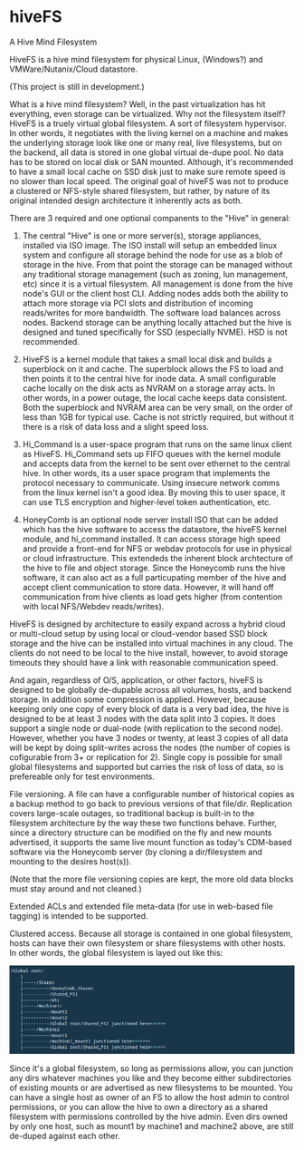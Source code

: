 # hiveFS
A Hive Mind Filesystem

HiveFS is a hive mind filesystem for physical Linux, (Windows?) and VMWare/Nutanix/Cloud datastore.

(This project is still in development.)

What is a hive mind filesystem? Well, in the past virtualization has hit everything, even storage
can be virtualized. Why not the filesystem itself? HiveFS is a truely virtual global filesystem.
A sort of filesystem hypervisor. In other words, it negotiates with the living kernel on a machine 
and makes the underlying storage look like one or many real, live filesystems, but on the backend, 
all data is stored in one global virtual de-dupe pool. No data has to be stored on local disk or 
SAN mounted. Although, it's recommended to have a small local cache on SSD disk just to make sure 
remote speed is no slower than local speed. The original goal of hiveFS was not to produce a 
clustered or NFS-style shared filesystem, but rather, by nature of its original intended design 
architecture it inherently acts as both. 

There are 3 required and one optional companents to the "Hive" in general:
1. The central "Hive" is one or more server(s), storage appliances, installed via ISO image. 
   The ISO install will setup an embedded linux system and configure all storage behind the node
   for use as a blob of storage in the hive. From that point the storage can be managed without
   any traditional storage management (such as zoning, lun management, etc) since it is a
   virtual filesystem. All management is done from the hive node's GUI or the client host CLI.
   Adding nodes adds both the ability to attach more storage via PCI slots and distribution of
   incoming reads/writes for more bandwidth. The software load balances across nodes. Backend 
   storage can be anything locally attached but the hive is designed and tuned specifically for 
   SSD (especially NVME). HSD is not recommended.

2. HiveFS is a kernel module that takes a small local disk and builds a superblock on it and cache.
   The superblock allows the FS to load and then points it to the central hive for inode data. A small 
   configurable cache locally on the disk acts as NVRAM on a storage array acts. In other words, in 
   a power outage, the local cache keeps data consistent. Both the superblock and NVRAM area can be 
   very small, on the order of less than 1GB for typical use. Cache is not strictly required, but
   without it there is a risk of data loss and a slight speed loss.

3. Hi_Command is a user-space program that runs on the same linux client as HiveFS. Hi_Command sets 
   up FIFO queues with the kernel module and accepts data from the kernel to be sent over ethernet to 
   the central hive. In other words, its a user space program that implements the protocol necessary 
   to communicate. Using insecure network comms from the linux kernel isn't a good idea. By moving this
   to user space, it can use TLS encryption and higher-level token authentication, etc.

4. HoneyComb is an optional node server install ISO that can be added which has the hive software to
   access the datastore, the hiveFS kernel module, and hi_command installed. It can access storage 
   high speed and provide a front-end for NFS or webdav protocols for use in physical or cloud 
   infrastructure. This extendeds the inherent block archtecture of the hive to file and object storage. 
   Since the Honeycomb runs the hive software, it can also act as a full particupating member of the hive 
   and accept client communication to store data. However, it will hand off communication from hive 
   clients as load gets higher (from contention with local NFS/Webdev reads/writes).



HiveFS is designed by architecture to easily expand across a hybrid cloud or multi-cloud setup by using 
local or cloud-vendor based SSD block storage and the hive can be installed into virtual machines in any 
cloud. The clients do not need to be local to the hive install, however, to avoid storage timeouts they 
should have a link with reasonable communication speed.

And again, regardless of O/S, application, or other factors, hiveFS is designed to be globally de-dupable 
across all volumes, hosts, and backend storage. In addition some compression is applied. However, because 
keeping only one copy of every block of data is a very bad idea, the hive is designed to be at least 3 nodes 
with the data split into 3 copies. It does support a single node or dual-node (with replication to the second 
node). However, whether you have 3 nodes or twenty, at least 3 copies of all data will be kept by doing 
split-writes across the nodes (the number of copies is cofigurable from 3+ or replication for 2). Single copy 
is possible for small global filesystems and supported but carries the risk of loss of data, so is prefereable
only for test environments.

File versioning. A file can have a configurable number of historical copies as a backup method to go back to 
previous versions of that file/dir. Replication covers large-scale outages, so traditional backup is built-in 
to the filesystem architecture by the way these two functions behave. Further, since a directory structure can 
be modified on the fly and new mounts advertised, it supports the same live mount function as today's CDM-based software via the Honeycomb server (by cloning a dir/filesystem and mounting to the desires host(s)).

(Note that the more file versioning copies are kept, the more old data blocks must stay around and not cleaned.)

Extended ACLs and extended file meta-data (for use in web-based file tagging) is intended to be supported.

Clustered access. Because all storage is contained in one global filesystem, hosts can have their own filesystem 
or share filesystems with other hosts. In other words, the global filesystem is layed out like this:

![alt text](assets/ex_layout.png)

Since it's a global filesystem, so long as permissions allow, you can junction any dirs whatever machines you 
like and they become either subdirectories of existing mounts or are advertised as new filesystems to be mounted. 
You can have a single host as owner of an FS to allow the host admin to control permissions, or you can allow the 
hive to own a directory as a shared filesystem with permissions controlled by the hive admin. Even dirs owned
by only one host, such as mount1 by machine1 and machine2 above, are still de-duped against each other.
